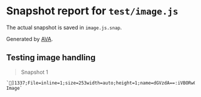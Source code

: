 # Snapshot report for `test/image.js`

The actual snapshot is saved in `image.js.snap`.

Generated by [AVA](https://avajs.dev).

## Testing image handling

> Snapshot 1

    `]1337;File=inline=1;size=253width=auto;height=1;name=dGVzdA==:iVBORw0KGgoAAAANSUhEUgAAAAgAAAAICAIAAABLbSncAAAABGdBTUEAALGPC/xhBQAAADhlWElmTU0AKgAAAAgAAYdpAAQAAAABAAAAGgAAAAAAAqACAAQAAAABAAAACKADAAQAAAABAAAACAAAAAC2TFloAAAAcElEQVQIHWWMMRLDMAgE78a4zw9ArTv//xHpkpk0jl+QHxgDkqpQHINWt1zwcPSJTaBflAW2PV8DzfXeNxGonQXcQSIS+EBlRbPvlA0P4jEbelzp6P5IQGABrJ15uDvJyAIaoGmpquBVyAYVv/z/Nzc4KSBr3utX6AAAAABJRU5ErkJggg==␊
    Image`
